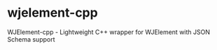 wjelement-cpp
=============

WJElement-cpp - Lightweight C++ wrapper for WJElement with JSON Schema support
